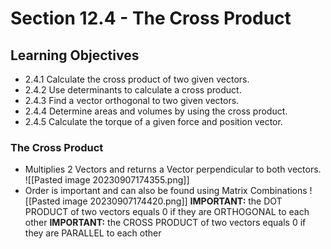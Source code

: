 # Section 12.4 - The Cross Product
## Learning Objectives
- 2.4.1 Calculate the cross product of two given vectors.
- 2.4.2 Use determinants to calculate a cross product.
- 2.4.3 Find a vector orthogonal to two given vectors.
- 2.4.4 Determine areas and volumes by using the cross product.
- 2.4.5 Calculate the torque of a given force and position vector.
### The Cross Product
- Multiplies 2 Vectors and returns a Vector perpendicular to both vectors.
![[Pasted image 20230907174355.png]]
- Order is important and can also be found using Matrix Combinations
![[Pasted image 20230907174420.png]]
**IMPORTANT:** the DOT PRODUCT of two vectors equals 0 if they are ORTHOGONAL to each other
**IMPORTANT:** the CROSS PRODUCT of two vectors equals 0 if they are PARALLEL to each other
